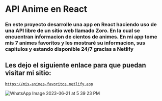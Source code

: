 # API Anime en React

### En este proyecto desarrolle una app en React haciendo uso de una API libre de un sitio web llamado Zoro. En la cual se encuentran informacion de cientos de animes. En mi app tome mis 7 animes favoritos y les mostraré su informacion, sus capitulos y estando disponible 24/7 gracias a Netlify

## Les dejo el siguiente enlace para que puedan visitar mi sitio:

<code>https://mis-animes-favoritos.netlify.app</code>

![WhatsApp Image 2023-06-21 at 5 39 23 PM](https://github.com/Ivan-Herrera-Garcia/Mis-Animes-Favoritos/assets/71898783/55c68c7b-a1e4-4f6a-9720-2b69851d3a2f)
